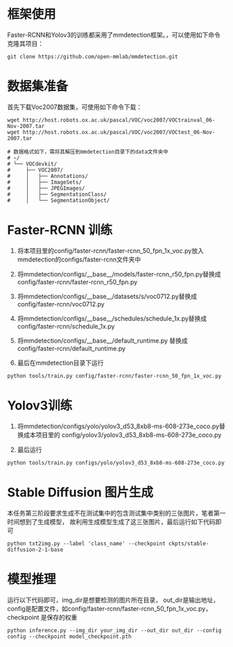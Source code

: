 # 框架使用
Faster-RCNN和Yolov3的训练都采用了mmdetection框架。，可以使用如下命令克隆其项目：
```
git clone https://github.com/open-mmlab/mmdetection.git
```
# 数据集准备
首先下载Voc2007数据集，可使用如下命令下载：
```
wget http://host.robots.ox.ac.uk/pascal/VOC/voc2007/VOCtrainval_06-Nov-2007.tar
wget http://host.robots.ox.ac.uk/pascal/VOC/voc2007/VOCtest_06-Nov-2007.tar

# 数据格式如下，需将其解压到mmdetection目录下的data文件夹中
# ~/
# └── VOCdevkit/
#     ├── VOC2007/
#     │   ├── Annotations/
#     │   ├── ImageSets/
#     │   ├── JPEGImages/
#     │   ├── SegmentationClass/
#     │   └── SegmentationObject/
```
# Faster-RCNN 训练
1. 将本项目里的config/faster-rcnn/faster-rcnn_50_fpn_1x_voc.py放入mmdetection的configs/faster-rcnn文件夹中
2. 将mmdetection/configs/\_\_base\_\_/models/faster-rcnn_r50_fpn.py替换成config/faster-rcnn/faster-rcnn_r50_fpn.py
3. 将mmdetection/configs/\_\_base\_\_/datasets/s/voc0712.py替换成config/faster-rcnn/voc0712.py
4. 将mmdetection/configs/\_\_base\_\_/schedules/schedule_1x.py替换成config/faster-rcnn/schedule_1x.py
5. 将mmdetection/configs/\_\_base\_\_/default_runtime.py 替换成config/faster-rcnn/default_runtime.py

6. 最后在mmdetection目录下运行
```
python tools/train.py config/faster-rcnn/faster-rcnn_50_fpn_1x_voc.py
``` 

# Yolov3训练
1. 将mmdetection/configs/yolo/yolov3_d53_8xb8-ms-608-273e_coco.py替换成本项目里的 config/yolov3/yolov3_d53_8xb8-ms-608-273e_coco.py

2. 最后运行
```
python tools/train.py configs/yolo/yolov3_d53_8xb8-ms-608-273e_coco.py
```

# Stable Diffusion 图片生成
本任务第三阶段要求生成不在测试集中的包含测试集中类别的三张图片，笔者第一时间想到了生成模型， 故利用生成模型生成了这三张图片，最后运行如下代码即可
```
python txt2img.py --label 'class_name' --checkpoint ckpts/stable-diffusion-2-1-base
```

# 模型推理
运行以下代码即可，img_dir是想要检测的图片所在目录， out_dir是输出地址，config是配置文件，如config/faster-rcnn/faster-rcnn_50_fpn_1x_voc.py， checkpoint 是保存的权重
```
python inference.py --img_dir your_img_dir --out_dir out_dir --config config --checkpoint model_checkpoint.pth
```
